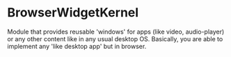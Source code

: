 # BrowserWidgetKernel
Module that provides reusable 'windows' for apps (like video, audio-player) or any other content like in any usual desktop OS. Basically, you are able to implement any 'like desktop app' but in browser.
